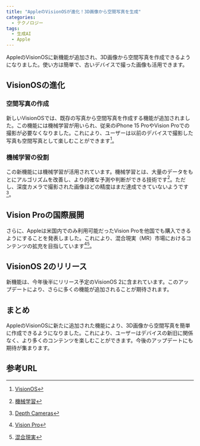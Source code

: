 ```yaml
---
title: "AppleのVisionOSが進化！3D画像から空間写真を生成"
categories:
  - テクノロジー
tags:
  - 生成AI
  - Apple
---
```

AppleのVisionOSに新機能が追加され、3D画像から空間写真を作成できるようになりました。使い方は簡単で、古いデバイスで撮った画像も活用できます。

## VisionOSの進化
### 空間写真の作成
新しいVisionOSでは、既存の写真から空間写真を作成する機能が追加されました。この機能には機械学習が用いられ、従来のiPhone 15 ProやVision Proでの撮影が必要なくなりました。これにより、ユーザーは以前のデバイスで撮影した写真も空間写真として楽しむことができます[^1]。

### 機械学習の役割
この新機能には機械学習が活用されています。機械学習とは、大量のデータをもとにアルゴリズムを改善し、より的確な予測や判断ができる技術です[^2]。ただし、深度カメラで撮影された画像ほどの精度はまだ達成できていないようです[^3]。

## Vision Proの国際展開
さらに、Appleは米国内でのみ利用可能だったVision Proを他国でも購入できるようにすることを発表しました。これにより、混合現実（MR）市場におけるコンテンツの拡充を目指しています[^4][^5]。

## VisionOS 2のリリース
新機能は、今年後半にリリース予定のVisionOS 2に含まれています。このアップデートにより、さらに多くの機能が追加されることが期待されます。

## まとめ
AppleのVisionOSに新たに追加された機能により、3D画像から空間写真を簡単に作成できるようになりました。これにより、ユーザーはデバイスの新旧に関係なく、より多くのコンテンツを楽しむことができます。今後のアップデートにも期待が集まります。

## 参考URL
[^1]: [VisionOS](https://developer.apple.com/jp/visionos/)
[^2]: [機械学習](https://www.nttdata-gsl.co.jp/related/column/what-is-machine-learning.html#:~:text=%E6%A9%9F%E6%A2%B0%E5%AD%A6%E7%BF%92%EF%BC%88Machine%20Learning%EF%BC%89%E3%81%A8,%E6%B3%A8%E7%9B%AE%E3%82%92%E9%9B%86%E3%82%81%E3%81%A6%E3%81%84%E3%81%BE%E3%81%99%E3%80%82)
[^3]: [Depth Cameras](https://www.physical-computing.jp/product/2100)
[^4]: [Vision Pro](https://www.apple.com/jp/newsroom/2023/06/introducing-apple-vision-pro/)
[^5]: [混合現実](https://ja.wikipedia.org/wiki/%E8%A4%87%E5%90%88%E7%8F%BE%E5%AE%9F#:~:text=%E8%A4%87%E5%90%88%E7%8F%BE%E5%AE%9F%EF%BC%88%E3%81%B5%E3%81%8F%E3%81%94%E3%81%86%E3%81%92%E3%82%93%E3%81%98,%E3%81%AE%E4%B8%80%E3%81%A4%E3%81%A7%E3%81%82%E3%82%8B%E3%80%82)
[^6]: [生成AI](https://www.nttdata.com/jp/ja/services/generative-ai/#:~:text=%E3%81%8A%E7%9F%A5%E3%82%89%E3%81%9B-,%E7%94%9F%E6%88%90AI%EF%BC%88Generative%20AI%EF%BC%89%E3%81%A8%E3%81%AF,%E5%8A%B4%E5%8A%9B%E3%82%92%E7%AF%80%E7%B4%84%E3%81%A7%E3%81%8D%E3%81%BE%E3%81%99%E3%80%82)
